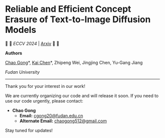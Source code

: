 # Reliable and Efficient Concept Erasure of Text-to-Image Diffusion Models

:star2: :star2: _ECCV 2024_ | [Arxiv](https://arxiv.org/pdf/2407.12383) :star2: :star2:

**Authors**

[Chao Gong](https://scholar.google.com/citations?user=XYjTyOgAAAAJ&hl=zh-CN)\*, [Kai Chen](https://github.com/kay-ck)\*, Zhipeng Wei, Jingjing Chen, Yu-Gang Jiang

_Fudan University_

---

Thank you for your interest in our work!

We are currently organizing our code and will release it soon. If you need to use our code urgently, please contact:

- **Chao Gong**
  - **Email:** [cgong20@fudan.edu.cn](mailto:cgong20@fudan.edu.cn)
  - **Alternate Email:** [chaogong512@gmail.com](mailto:chaogong512@gmail.com)

Stay tuned for updates!

